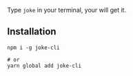 Type `joke` in your terminal, your will get it.

## Installation

```
npm i -g joke-cli

# or
yarn global add joke-cli
```
